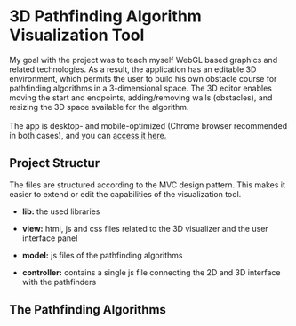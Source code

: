 # 3D Pathfinding Algorithm Visualization Tool

My goal with the project was to teach myself WebGL based graphics and related technologies. As a result, the application has an editable 3D environment, which permits the user to build his own obstacle course for pathfinding algorithms in a 3-dimensional space. The 3D editor enables moving the start and endpoints, adding/removing walls (obstacles), and resizing the 3D space available for the algorithm.<br><br>
The app is desktop- and mobile-optimized (Chrome browser recommended in both cases), and you can [access it here.](https://mzsoltmolnar.github.io/Visualization-tool-for-3D-pathfinding-algorithms/)

## Project Structur
The files are structured according to the MVC design pattern. This makes it easier to extend or edit the capabilities of the visualization tool.

- **lib:** the used libraries

- **view:** html, js and css files related to the 3D visualizer and the user interface panel

- **model:** js files of the pathfinding algorithms

- **controller:** contains a single js file connecting the 2D and 3D interface with the pathfinders

## The Pathfinding Algorithms
